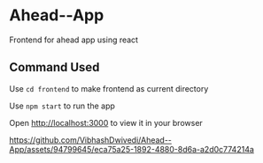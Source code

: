 # Ahead--App
Frontend for ahead app using react


## Command Used
Use `cd frontend` to make frontend as current directory

Use `npm start` to run the app

Open [http://localhost:3000](http://localhost:3000) to view it in your browser

https://github.com/VibhashDwivedi/Ahead--App/assets/94799645/eca75a25-1892-4880-8d6a-a2d0c774214a

